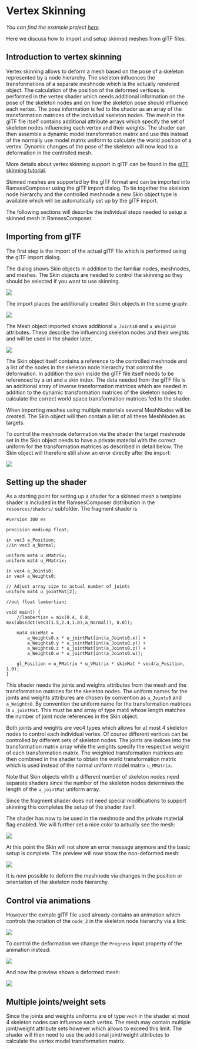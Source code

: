 <!--
SPDX-License-Identifier: MPL-2.0

This file is part of Ramses Composer
(see https://github.com/bmwcarit/ramses-composer-docs).

This Source Code Form is subject to the terms of the Mozilla Public License, v. 2.0.
If a copy of the MPL was not distributed with this file, You can obtain one at http://mozilla.org/MPL/2.0/.
-->
# Vertex Skinning
*You can find the example project [here](https://github.com/bmwcarit/ramses-composer-docs/tree/master/doc/advanced/skinning).*

Here we discuss how to import and setup skinned meshes from glTF files.


## Introduction to vertex skinning 

Vertex skinning allows to deform a mesh based on the pose of a skeleton represented by a node hierarchy. The skeleton influences the transformations of a separate meshnode which is the actually rendered object. The calculation of the position of the deformed vertices is performed in the vertex shader which needs additional information on the pose of the skeleton nodes and on how the skeleton pose should influence each vertex. The pose information is fed to the shader as an array of the transformation matrices of the individual skeleton nodes. The mesh in the glTF file itself contains additional attribute arrays which specify the set of skeleton nodes influencing each vertex and their weights. The shader can then assemble a dynamic model transformation matrix and use this instead of the normally use model matrix uniform to calculate the world position of a vertex. Dynamic changes of the pose of the skeleton will now lead to a deformation in the controlled mesh. 

More details about vertex skinning support in glTF can be found in the [glTF skinning tutorial](https://github.com/KhronosGroup/glTF-Tutorials/blob/master/gltfTutorial/gltfTutorial_020_Skins.md).

Skinned meshes are supported by the glTF format and can be imported into RamsesComposer using the glTF import dialog. To tie together the skeleton node hierarchy and the controlled meshnode a new Skin object type is available which will be automatically set up by the glTF import.

The following sections will describe the individual steps needed to setup a skinned mesh in RamsesComposer.


## Importing from glTF

The first step is the import of the actual glTF file which is performed using the glTF import dialog.

The dialog shows Skin objects in addition to the familiar nodes, meshnodes, and meshes. The Skin objects are needed to control the skinning so they should be selected if you want to use skinning.

![](./docs/import-dialog.png)

The import places the additionally created Skin objects in the scene graph:

![](./docs/scenegraph-with-skin.png)

The Mesh object imported shows additional `a_Joints0` and `a_Weights0` attributes. These describe the influencing skeleton nodes and their weights and will be used in the shader later.

![](./docs/mesh-property-browser.png)

The Skin object itself contains a reference to the controlled meshnode and a list of the nodes in the skeleton node hierarchy that control the deformation. In addition the skin inside the glTF file itself needs to be referenced by a uri and a skin index. The data needed from the glTF file is an additional array of inverse transformation matrices which are needed in addition to the dynamic transformation matrices of the skeleton nodes to calculate the correct world space transformation matrices fed to the shader.

When importing meshes using multiple materials several MeshNodes will be created. The Skin object will then contain a list of all these MeshNodes as targets.

To control the meshnode deformation via the shader the target meshnode set in the Skin object needs to have a private material with the correct uniform for the transformation matrices as described in detail below. The Skin object will therefore still show an error directly after the import:

![](./docs/skin-property-browser.png)


## Setting up the shader

As a starting point for setting up a shader for a skinned mesh a template shader is included in the RamsesComposer distribution in the `resources/shaders/` subfolder. The fragment shader is

```
#version 300 es

precision mediump float;

in vec3 a_Position;
//in vec3 a_Normal;

uniform mat4 u_VMatrix;
uniform mat4 u_PMatrix;

in vec4 a_Joints0;
in vec4 a_Weights0;

// Adjust array size to actual number of joints
uniform mat4 u_jointMat[2];

//out float lambertian;

void main() {
	//lambertian = mix(0.4, 0.8, max(abs(dot(vec3(1.5,2.4,1.0),a_Normal)), 0.0));

	mat4 skinMat = 
		a_Weights0.x * u_jointMat[int(a_Joints0.x)] +
		a_Weights0.y * u_jointMat[int(a_Joints0.y)] +
		a_Weights0.z * u_jointMat[int(a_Joints0.z)] +
		a_Weights0.w * u_jointMat[int(a_Joints0.w)];

    gl_Position = u_PMatrix * u_VMatrix * skinMat * vec4(a_Position, 1.0);
}
```

This shader needs the joints and weights attributes from the mesh and the transformation matrices for the skeleton nodes. The uniform names for the joints and weights attribures are chosen by convention as `a_Joints0` and `a_Weights0`. By convention the uniform name for the transformation matrices is `u_jointMat`. This must be and array of type mat4 whose length matches the number of joint node references in the Skin object.

Both joints and weights are vec4 types which allows for at most 4 skeleton nodes to control each individual vertex. Of course different vertices can be controlled by different sets of skeleton nodes. The joints are indices into the transformation matrix array while the weights specify the respective weight of each transformation matrix. The weighted transformation matrices are then combined in the shader to obtain the world transformation matrix which is used instead of the normal uniform model matrix `u_MMatrix`.

Note that Skin objects whith a different number of skeleton nodes need separate shaders since the number of the skeleton nodes determines the length of the `u_jointMat` uniform array.

Since the fragment shader does not need special modifications to support skinning this completes the setup of the shader itself.

The shader has now to be used in the meshnode and the private material flag enabled. We will further set a nice color to actually see the mesh:

![](./docs/meshnode-property-browser.png)

At this point the Skin will not show an error message anymore and the basic setup is complete. The preview will now show the non-deformed mesh:

![](./docs/preview-1.png)


It is now possible to deform the meshnode via changes in the position or orientation of the skeleton node hierarchy.


## Control via animations

However the exmple glTF file used already contains an animation which controls the rotation of the `node_2` in the skeleton node hierarchy via a link:

![](./docs/node-property-browser.png)

To control the deformation we change the `Progress` input property of the animation instead:

![](./docs/animation-property-browser.png)

And now the preview shows a deformed mesh:

![](./docs/preview-2.png)


## Multiple joints/weight sets

Since the joints and weights uniforms are of type `vec4` in the shader at most 4 skeleton nodes can influence each vertex. The mesh may contain multiple joint/weight attribute sets however which allows to exceed this limit. The shader will then need to use the additional joint/weight attributes to calculate the vertex model transformation matrix.


